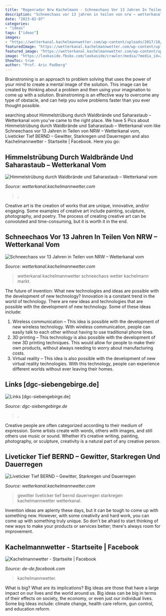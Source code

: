 ```yaml
---
title: "Regenradar Nrw Kachelmann - Schneechaos Vor 13 Jahren In Teilen Von Nrw – Wetterkanal Vom"
description: "Schneechaos vor 13 jahren in teilen von nrw – wetterkanal vom"
date: "2023-02-07"
categories:
- "ideas"
tags: ["ideas"]
images:
- "https://wetterkanal.kachelmannwetter.com/wp-content/uploads/2017/10/171017bochum_truebung-1024x683.jpg"
featuredImage: "https://wetterkanal.kachelmannwetter.com/wp-content/uploads/2017/02/040228schnee7.jpg"
featured_image: "https://wetterkanal.kachelmannwetter.com/wp-content/uploads/2021/07/EZ4-Regen-bis-Freitag.png"
image: "https://lookaside.fbsbx.com/lookaside/crawler/media/?media_id=2428380137229052"
ShowToc: true
author: "Prof. Aric Padberg"
---
```



Brainstroming is an approach to problem solving that uses the power of your mind to create a mental image of the solution. This image can be created by thinking about a problem and then using your imagination to come up with a solution. Brainstroming is an effective way to overcome any type of obstacle, and can help you solve problems faster than you ever thought possible.

	

		
searching about Himmelstrübung durch Waldbrände und Saharastaub – Wetterkanal vom you've came to the right place. We have 5 Pics about Himmelstrübung durch Waldbrände und Saharastaub – Wetterkanal vom like Schneechaos vor 13 Jahren in Teilen von NRW – Wetterkanal vom, Liveticker Tief BERND – Gewitter, Starkregen und Dauerregen and also Kachelmannwetter - Startseite | Facebook. Here you go:
		
    
## Himmelstrübung Durch Waldbrände Und Saharastaub – Wetterkanal Vom

<img loading=lazy src="https://wetterkanal.kachelmannwetter.com/wp-content/uploads/2017/10/171017bochum_truebung-1024x683.jpg" onerror="this.onerror=null;this.src='https://tse3.mm.bing.net/th?id=OIP.u1BAu7DvF-3n7m32IBA7mAHaE8&amp;pid=15.1';" alt="Himmelstrübung durch Waldbrände und Saharastaub – Wetterkanal vom">

_Source: wetterkanal.kachelmannwetter.com_

>. 

	

Creative art is the creation of works that are unique, innovative, and/or engaging. Some examples of creative art include painting, sculpture, photography, and poetry. The process of creating creative art can be convoluted and time-consuming, but it is worth it in the end.

    
## Schneechaos Vor 13 Jahren In Teilen Von NRW – Wetterkanal Vom

<img loading=lazy src="https://wetterkanal.kachelmannwetter.com/wp-content/uploads/2017/02/040228schnee7.jpg" onerror="this.onerror=null;this.src='https://tse3.mm.bing.net/th?id=OIP.bJVGn4Vk6W7kuVAQjV3A4wHaFj&amp;pid=15.1';" alt="Schneechaos vor 13 Jahren in Teilen von NRW – Wetterkanal vom">

_Source: wetterkanal.kachelmannwetter.com_

>wetterkanal kachelmannwetter schneechaos wetter kachelmann markt. 

	

The future of invention: What new technologies and ideas are possible with the development of new technology?
Innovation is a constant trend in the world of technology. There are new ideas and technologies that are possible with the development of new technology. Some of these ideas include: 
1) Wireless communication – This idea is possible with the development of new wireless technology. With wireless communication, people can easily talk to each other without having to use traditional phone lines. 
2) 3D printing – This technology is also possible with the development of new 3D printing techniques. This would allow for people to make their own products, without always needing to worry about manufacturing costs. 
3) Virtual reality – This idea is also possible with the development of new virtual reality technologies. With this technology, people can experience different worlds without ever leaving their homes.

    
## Links [dgc-siebengebirge.de]

<img loading=lazy src="http://www.wetterzentrale.de/pics/MS_070500_g05.png" onerror="this.onerror=null;this.src='https://tse3.mm.bing.net/th?id=OIP.AgMPBBJ6DTFcZU2rzWeYSQHaFy&amp;pid=15.1';" alt="Links [dgc-siebengebirge.de]">

_Source: dgc-siebengebirge.de_

>. 

	

Creative people are often categorized according to their medium of expression. Some artists create with words, others with images, and still others use music or sound. Whether it’s creative writing, painting, photography, or sculpture, creativity is a natural part of any creative person.

    
## Liveticker Tief BERND – Gewitter, Starkregen Und Dauerregen

<img loading=lazy src="https://wetterkanal.kachelmannwetter.com/wp-content/uploads/2021/07/EZ4-Regen-bis-Freitag.png" onerror="this.onerror=null;this.src='https://tse2.mm.bing.net/th?id=OIP.8RZTo2MoXxqbV5LrW_hqbAHaHa&amp;pid=15.1';" alt="Liveticker Tief BERND – Gewitter, Starkregen und Dauerregen">

_Source: wetterkanal.kachelmannwetter.com_

>gewitter liveticker tief bernd dauerregen starkregen kachelmannwetter wetterkanal. 

	

Invention ideas are aplenty these days, but it can be tough to come up with something new. However, with some creativity and hard work, you can come up with something truly unique. So don't be afraid to start thinking of new ways to make your products or services better; there's always room for improvement.

    
## Kachelmannwetter - Startseite | Facebook

<img loading=lazy src="https://lookaside.fbsbx.com/lookaside/crawler/media/?media_id=2428380137229052" onerror="this.onerror=null;this.src='https://tse3.mm.bing.net/th?id=OIP.0Z7W9543PC83Kv6oZgRKFAHaFj&amp;pid=15.1';" alt="Kachelmannwetter - Startseite | Facebook">

_Source: de-de.facebook.com_

>kachelmannwetter. 

	

What is big? What are its implications?
Big ideas are those that have a large impact on our lives and the world around us. Big ideas can be big in terms of their effects on society, the economy, or even just our individual lives. Some big Ideas include: climate change, health care reform, gun control, and education reform.

